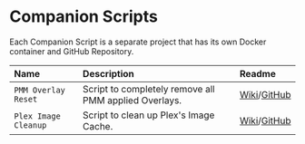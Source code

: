 # Companion Scripts

Each Companion Script is a separate project that has its own Docker container and GitHub Repository.

| Name                 | Description                                           | Readme                                                                                        |
|:---------------------|:------------------------------------------------------|:----------------------------------------------------------------------------------------------|
| `PMM Overlay Reset`  | Script to completely remove all PMM applied Overlays. | [Wiki](overlay-reset.md)/[GitHub](https://github.com/meisnate12/PMM-overlay-reset.md) |
| `Plex Image Cleanup` | Script to clean up Plex's Image Cache.                | [Wiki](image-cleanup.md)/[GitHub](https://github.com/meisnate12/Plex-Image-Cleanup)   |
